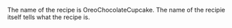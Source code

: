 The name of the recipe is OreoChocolateCupcake. The name of the recipie itself tells what the recipe is.